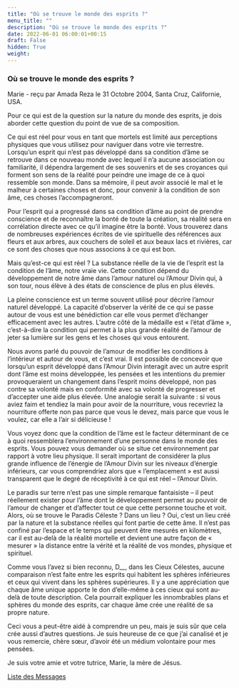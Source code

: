 ```yaml
---
title: "Où se trouve le monde des esprits ?"
menu_title: ""
description: "Où se trouve le monde des esprits ?"
date: 2022-06-01 06:00:01+00:15
draft: False
hidden: True
weight:
---
```

### Où se trouve le monde des esprits ?

Marie - reçu par Amada Reza le 31 Octobre 2004, Santa Cruz, Californie, USA.

Pour ce qui est de la question sur la nature du monde des esprits, je dois aborder cette question du point de vue de sa composition.

Ce qui est réel pour vous en tant que mortels est limité aux perceptions physiques que vous utilisez pour naviguer dans votre vie terrestre. Lorsqu’un esprit qui n’est pas développé dans sa condition d’âme se retrouve dans ce nouveau monde avec lequel il n’a aucune association ou familiarité, il dépendra largement de ses souvenirs et de ses croyances qui forment son sens de la réalité pour peindre une image de ce à quoi ressemble son monde. Dans sa mémoire, il peut avoir associé le mal et le malheur à certaines choses et donc, pour convenir à la condition de son âme, ces choses l’accompagneront.

Pour l’esprit qui a progressé dans sa condition d’âme au point de prendre conscience et de reconnaître la bonté de toute la création, sa réalité sera en corrélation directe avec ce qu’il imagine être la bonté. Vous trouverez dans de nombreuses expériences écrites de vie spirituelle des références aux fleurs et aux arbres, aux couchers de soleil et aux beaux lacs et rivières, car ce sont des choses que nous associons à ce qui est bon.

Mais qu’est-ce qui est réel ? La substance réelle de la vie de l’esprit est la condition de l’âme, notre vraie vie. Cette condition dépend du développement de notre âme dans l’amour naturel ou l’Amour Divin qui, à son tour, nous élève à des états de conscience de plus en plus élevés.

La pleine conscience est un terme souvent utilisé pour décrire l’amour naturel développé. La capacité d’observer la vérité de ce qui se passe autour de vous est une bénédiction car elle vous permet d’échanger efficacement avec les autres. L’autre côté de la médaille est « l’état d’âme », c’est-à-dire la condition qui permet à la plus grande réalité de l’amour de jeter sa lumière sur les gens et les choses qui vous entourent.

Nous avons parlé du pouvoir de l’amour de modifier les conditions à l’intérieur et autour de vous, et c’est vrai. Il est possible de concevoir que lorsqu’un esprit développé dans l’Amour Divin interagit avec un autre esprit dont l’âme est moins développée, les pensées et les intentions du premier provoqueraient un changement dans l’esprit moins développé, non pas contre sa volonté mais en conformité avec sa volonté de progresser et d’accepter une aide plus élevée. Une analogie serait la suivante : si vous aviez faim et tendiez la main pour avoir de la nourriture, vous recevriez la nourriture offerte non pas parce que vous le devez, mais parce que vous le voulez, car elle a l’air si délicieuse !

Vous voyez donc que la condition de l’âme est le facteur déterminant de ce à quoi ressemblera l’environnement d’une personne dans le monde des esprits. Vous pouvez vous demander où se situe cet environnement par rapport à votre lieu physique. Il serait important de considérer la plus grande influence de l’énergie de l’Amour Divin sur les niveaux d’énergie inférieurs, car vous comprendriez alors que « l’emplacement » est aussi transparent que le degré de réceptivité à ce qui est réel – l’Amour Divin.

Le paradis sur terre n’est pas une simple remarque fantaisiste – il peut réellement exister pour l’âme dont le développement permet au pouvoir de l’amour de changer et d’affecter tout ce que cette personne touche et voit. Alors, où se trouve le Paradis Céleste ? Dans un lieu ? Oui, c’est un lieu créé par la nature et la substance réelles qui font partie de cette âme. Il n’est pas confiné par l’espace et le temps qui peuvent être mesurés en kilomètres, car il est au-delà de la réalité mortelle et devient une autre façon de « mesurer » la distance entre la vérité et la réalité de vos mondes, physique et spirituel.

Comme vous l’avez si bien reconnu, D__, dans les Cieux Célestes, aucune comparaison n’est faite entre les esprits qui habitent les sphères inférieures et ceux qui vivent dans les sphères supérieures. Il y a une appréciation que chaque âme unique apporte le don d’elle-même à ces cieux qui sont au-delà de toute description. Cela pourrait expliquer les innombrables plans et sphères du monde des esprits, car chaque âme crée une réalité de sa propre nature.

Ceci vous a peut-être aidé à comprendre un peu, mais je suis sûr que cela crée aussi d’autres questions. Je suis heureuse de ce que j’ai canalisé et je vous remercie, chère sœur, d’avoir été un médium volontaire pour mes pensées.

Je suis votre amie et votre tutrice, Marie, la mère de Jésus.

[Liste des Messages](/fr-contemporary-messages/fr-contemporary-messages-by-date-order/fr-contemporary-messages-2004)